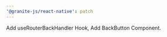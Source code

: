 ```yaml
---
'@granite-js/react-native': patch
---
```


Add useRouterBackHandler Hook, Add BackButton Component.
